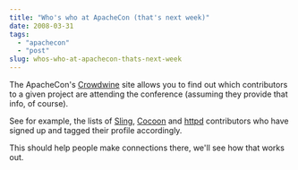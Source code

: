 ```yaml
---
title: "Who's who at ApacheCon (that's next week)"
date: 2008-03-31
tags: 
  - "apachecon"
  - "post"
slug: whos-who-at-apachecon-thats-next-week
---
```


The ApacheCon's [Crowdwine](http://apacheconeu2008.crowdvine.com/) site allows you to find out which contributors to a given project are attending the conference (assuming they provide that info, of course).

See for example, the lists of [Sling](http://apacheconeu2008.crowdvine.com/questions/show/9438?tag=sling), [Cocoon](http://apacheconeu2008.crowdvine.com/questions/show/9438?tag=Cocoon) and [httpd](http://apacheconeu2008.crowdvine.com/questions/show/9438?tag=httpd) contributors who have signed up and tagged their profile accordingly.

This should help people make connections there, we'll see how that works out.
